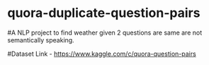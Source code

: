 # quora-duplicate-question-pairs

#A NLP project to find weather given 2 questions are same are not semantically speaking.

#Dataset Link - https://www.kaggle.com/c/quora-question-pairs
